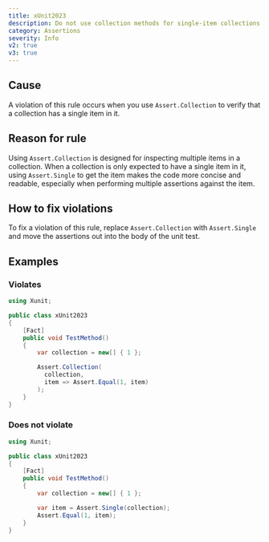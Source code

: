 ```yaml
---
title: xUnit2023
description: Do not use collection methods for single-item collections
category: Assertions
severity: Info
v2: true
v3: true
---
```


## Cause

A violation of this rule occurs when you use `Assert.Collection` to verify that a collection
has a single item in it.

## Reason for rule

Using `Assert.Collection` is designed for inspecting multiple items in a collection. When a
collection is only expected to have a single item in it, using `Assert.Single` to get the item
makes the code more concise and readable, especially when performing multiple assertions against
the item.

## How to fix violations

To fix a violation of this rule, replace `Assert.Collection` with `Assert.Single` and move the
assertions out into the body of the unit test.

## Examples

### Violates

```csharp
using Xunit;

public class xUnit2023
{
    [Fact]
    public void TestMethod()
    {
        var collection = new[] { 1 };

        Assert.Collection(
          collection,
          item => Assert.Equal(1, item)
        );
    }
}
```

### Does not violate

```csharp
using Xunit;

public class xUnit2023
{
    [Fact]
    public void TestMethod()
    {
        var collection = new[] { 1 };

        var item = Assert.Single(collection);
        Assert.Equal(1, item);
    }
}
```
